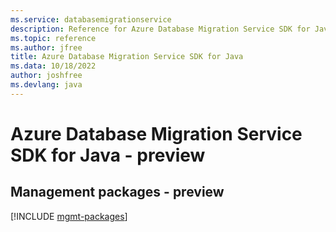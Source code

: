 ```yaml
---
ms.service: databasemigrationservice
description: Reference for Azure Database Migration Service SDK for Java
ms.topic: reference
ms.author: jfree
title: Azure Database Migration Service SDK for Java
ms.data: 10/18/2022
author: joshfree
ms.devlang: java
---
```

# Azure Database Migration Service SDK for Java - preview

## Management packages - preview
[!INCLUDE [mgmt-packages](database-migration-service-mgmt-index.md)]